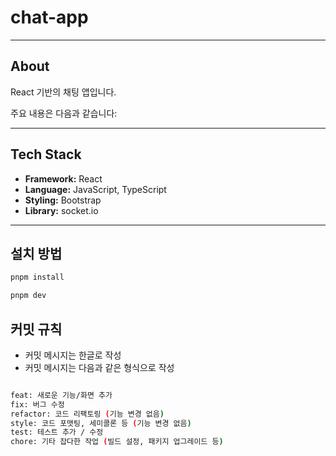 # chat-app

---

## About

React 기반의 채팅 앱입니다.

주요 내용은 다음과 같습니다:

---

## Tech Stack

- **Framework:** React
- **Language:** JavaScript, TypeScript
- **Styling:** Bootstrap
- **Library:** socket.io

---

## 설치 방법

```bash
pnpm install
```

```bash
pnpm dev
```

## 커밋 규칙

- 커밋 메시지는 한글로 작성
- 커밋 메시지는 다음과 같은 형식으로 작성

```bash

feat: 새로운 기능/화면 추가
fix: 버그 수정
refactor: 코드 리팩토링 (기능 변경 없음)
style: 코드 포맷팅, 세미콜론 등 (기능 변경 없음)
test: 테스트 추가 / 수정
chore: 기타 잡다한 작업 (빌드 설정, 패키지 업그레이드 등)
```

